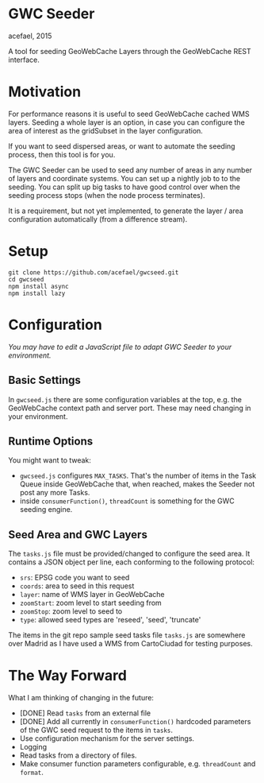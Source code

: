 # GWC Seeder

acefael, 2015

A tool for seeding GeoWebCache Layers through the GeoWebCache REST interface.

# Motivation

For performance reasons it is useful to seed GeoWebCache cached WMS layers.  Seeding a whole layer is an option, in case you can configure the area of interest as the gridSubset in the layer configuration.

If you want to seed dispersed areas, or want to automate the seeding process, then this tool is for you.

The GWC Seeder can be used to seed any number of areas in any number of layers and coordinate systems.  You can set up a nightly job to to the seeding.  You can split up big tasks to have good control over when the seeding process stops (when the node process terminates).

It is a requirement, but not yet implemented, to generate the layer / area configuration automatically (from a difference stream).

# Setup

    git clone https://github.com/acefael/gwcseed.git
    cd gwcseed
    npm install async
    npm install lazy

# Configuration

*You may have to edit a JavaScript file to adapt GWC Seeder to your environment.*

## Basic Settings

In `gwcseed.js` there are some configuration variables at the top, e.g. the GeoWebCache context path and server port.  These may need changing in your environment.

## Runtime Options

You might want to tweak:

* `gwcseed.js` configures `MAX_TASKS`.  That's the number of items in the Task Queue inside GeoWebCache that, when reached, makes the Seeder not post any more Tasks.
* inside `consumerFunction()`, `threadCount` is something for the GWC seeding engine.

## Seed Area and GWC Layers

The `tasks.js` file must be provided/changed to configure the seed area.  It contains a JSON object per line, each conforming to the following protocol:

* `srs`: EPSG code you want to seed
* `coords`: area to seed in this request
* `layer`: name of WMS layer in GeoWebCache
* `zoomStart`: zoom level to start seeding from
* `zoomStop`: zoom level to seed to
* `type`: allowed seed types are 'reseed', 'seed', 'truncate'

The items in the git repo sample seed tasks file `tasks.js` are somewhere over Madrid as I have used a WMS from CartoCiudad for testing purposes.

# The Way Forward

What I am thinking of changing in the future:

- [DONE] Read `tasks` from an external file
- [DONE] Add all currently in `consumerFunction()` hardcoded parameters of the GWC seed request to the items in `tasks`.
- Use configuration mechanism for the server settings.
- Logging
- Read tasks from a directory of files.
- Make consumer function parameters configurable, e.g. `threadCount` and `format`.
